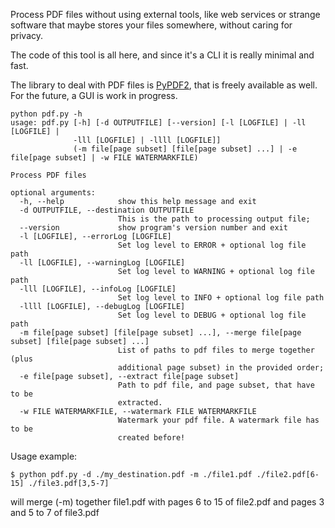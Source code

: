 Process PDF files without using external tools, like web services or strange software that maybe stores your files somewhere, without caring for privacy.

The code of this tool is all here, and since it's a CLI it is really minimal and fast.

The library to deal with PDF files is [PyPDF2](https://pythonhosted.org/PyPDF2/), that is freely available as well.
For the future, a GUI is work in progress.

```
python pdf.py -h
usage: pdf.py [-h] [-d OUTPUTFILE] [--version] [-l [LOGFILE] | -ll [LOGFILE] |
              -lll [LOGFILE] | -llll [LOGFILE]]
              (-m file[page subset] [file[page subset] ...] | -e file[page subset] | -w FILE WATERMARKFILE)

Process PDF files

optional arguments:
  -h, --help            show this help message and exit
  -d OUTPUTFILE, --destination OUTPUTFILE
                        This is the path to processing output file;
  --version             show program's version number and exit
  -l [LOGFILE], --errorLog [LOGFILE]
                        Set log level to ERROR + optional log file path
  -ll [LOGFILE], --warningLog [LOGFILE]
                        Set log level to WARNING + optional log file path
  -lll [LOGFILE], --infoLog [LOGFILE]
                        Set log level to INFO + optional log file path
  -llll [LOGFILE], --debugLog [LOGFILE]
                        Set log level to DEBUG + optional log file path
  -m file[page subset] [file[page subset] ...], --merge file[page subset] [file[page subset] ...]
                        List of paths to pdf files to merge together (plus
                        additional page subset) in the provided order;
  -e file[page subset], --extract file[page subset]
                        Path to pdf file, and page subset, that have to be
                        extracted.
  -w FILE WATERMARKFILE, --watermark FILE WATERMARKFILE
                        Watermark your pdf file. A watermark file has to be
                        created before!
```


Usage example:
```
$ python pdf.py -d ./my_destination.pdf -m ./file1.pdf ./file2.pdf[6-15] ./file3.pdf[3,5-7]
```

will merge (-m) together file1.pdf with pages 6 to 15 of file2.pdf and pages 3 and 5 to 7 of file3.pdf
